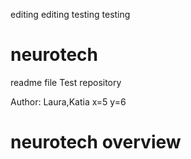 editing editing 
testing testing 
# neurotech
readme file
Test repository

Author: Laura,Katia 
x=5
y=6



# neurotech overview

